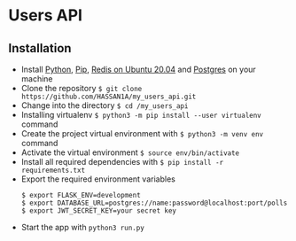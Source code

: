 # Users API


## Installation
  - Install [Python](https://www.python.org/downloads/), [Pip](https://linuxize.com/post/how-to-install-pip-on-ubuntu-20.04/), [Redis on Ubuntu 20.04](https://www.digitalocean.com/community/tutorials/how-to-install-and-secure-redis-on-ubuntu-20-04) and [Postgres](https://www.postgresql.org/) on your machine
  - Clone the repository `$ git clone https://github.com/HASSAN1A/my_users_api.git`
  - Change into the directory `$ cd /my_users_api`
  - Installing virtualenv `$ python3 -m pip install --user virtualenv` command
  - Create the project virtual environment with `$ python3 -m venv env` command
  - Activate the virtual environment `$ source env/bin/activate`
  - Install all required dependencies with `$ pip install -r requirements.txt`
  - Export the required environment variables
      ```
      $ export FLASK_ENV=development
      $ export DATABASE_URL=postgres://name:password@localhost:port/polls
      $ export JWT_SECRET_KEY=your secret key
      ```
  - Start the app with `python3 run.py`


